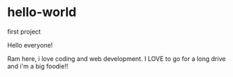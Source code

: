 # hello-world
first project

Hello everyone!

Ram here, i love coding and web development. I LOVE to go for a long drive and i'm a big foodie!!
